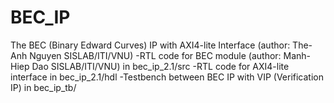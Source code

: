 # BEC_IP
The BEC (Binary Edward Curves) IP with AXI4-lite Interface (author: The-Anh Nguyen SISLAB/ITI/VNU)
-RTL code for BEC module (author: Manh-Hiep Dao SISLAB/ITI/VNU) in bec_ip_2.1/src
-RTL code for AXI4-lite interface in bec_ip_2.1/hdl	
-Testbench between BEC IP with VIP (Verification IP) in bec_ip_tb/ 
